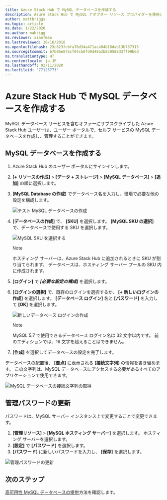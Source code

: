 ```yaml
---
title: Azure Stack Hub で MySQL データベースを作成する
description: Azure Stack Hub で MySQL アダプター リソース プロバイダーを使用してプロビジョニングされた MySQL データベースの作成と管理を行う方法について説明します。
author: mattbriggs
ms.topic: article
ms.date: 1/22/2020
ms.author: mabrigg
ms.reviewer: xiaofmao
ms.lastreviewed: 10/16/2018
ms.openlocfilehash: 23c823fcbfa76d34a471ac404b18dab13b737315
ms.sourcegitcommit: b7b86e875cf04cb0fd9d48a2b830588d3ff99b6d
ms.translationtype: HT
ms.contentlocale: ja-JP
ms.lasthandoff: 02/11/2020
ms.locfileid: "77125773"
---
```

# <a name="create-mysql-databases-in-azure-stack-hub"></a>Azure Stack Hub で MySQL データベースを作成する
MySQL データベース サービスを含むオファーにサブスクライブした Azure Stack Hub ユーザーは、ユーザー ポータルで、セルフ サービスの MySQL データベースを作成し、管理することができます。

## <a name="create-a-mysql-database"></a>MySQL データベースを作成する

1. Azure Stack Hub のユーザー ポータルにサインインします。
2. **[+ リソースの作成]**  >  **[データ + ストレージ]**  >  **[MySQL データベース]**  >  **[追加]** の順に選択します。
3. **[MySQL Database の作成]** でデータベース名を入力し、環境で必要な他の設定を構成します。

    ![テスト MySQL データベースの作成](./media/azure-stack-mysql-rp-deploy/mysql-create-db-a.png)

4. **[データベースの作成]** で、 **[SKU]** を選択します。 **[MySQL SKU の選択]** で、データベースで使用する SKU を選択します。

    ![MySQL SKU を選択する](./media/azure-stack-mysql-rp-deploy/mysql-select-sku.png)

    >[!Note]
    >ホスティング サーバーは、Azure Stack Hub に追加されるときに SKU が割り当てられます。 データベースは、ホスティング サーバー プールの SKU 内に作成されます。

5. **[ログイン]** で ***[必要な設定の構成]*** を選択します。
6. **[ログインの選択]** で、既存のログインを選択するか、 **[+ 新しいログインの作成]** を選択します。  **[データベース ログイン]** 名と **[パスワード]** を入力して **[OK]** を選択します。

    ![新しいデータベース ログインの作成](./media/azure-stack-mysql-rp-deploy/create-new-login.png)

    >[!NOTE]
    >MySQL 5.7 で使用できるデータベース ログイン名は 32 文字以内です。 前のエディションでは、16 文字を超えることはできません。

7. **[作成]** を選択してデータベースの設定を完了します。

データベースの配置後、 **[要点]** に表示される **[接続文字列]** の情報を書き留めます。 この文字列は、MySQL データベースにアクセスする必要があるすべてのアプリケーションで使用できます。

![MySQL データベースの接続文字列の取得](./media/azure-stack-mysql-rp-deploy/mysql-db-created-a.png)

## <a name="update-the-administrative-password"></a>管理パスワードの更新

パスワードは、MySQL サーバー インスタンス上で変更することで変更できます。

1. **[管理リソース]**  >  **[MySQL ホスティング サーバー]** を選択します。 ホスティング サーバーを選択します。
2. **[設定]** で **[パスワード]** を選択します。
3. **[パスワード]** に新しいパスワードを入力し、 **[保存]** を選択します。

![管理パスワードの更新](./media/azure-stack-mysql-rp-deploy/mysql-update-password.png)

## <a name="next-steps"></a>次のステップ

[高可用性 MySQL データベースの提供](azure-stack-tutorial-mysql.md)方法を確認します。
